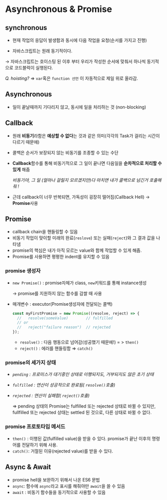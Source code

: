 # Asynchronous & Promise

## synchronous

- 현재 작업의 응답이 발생함과 동시에 다음 작업을 요청(순서를 가지고 진행)

- 자바스크립트는 원래 동기적이다.

→ 자바스크립트는 호이스팅 된 이후 부터 우리가 작성한 순서에 맞춰서 하나씩 동기적으로 코드블럭이 실행된다.

*Q. hoisting?* ⇒ `var`혹은 `function 선언` 이 자동적으로 제일 위로 올라감.



## Asynchronous

- 일이 끝날때까지 기다리지 않고, 동시에 일을 처리하는 것 (non-blocking)



## Callback

- 원래 **비동기**라함은 **예상할 수 없다**는 것과 같은 의미(각각의 Task가 걸리는 시간이 다르기 때문에)

- 콜백은 순서가 보장되지 않는 비동기를 조종할 수 있는 수단

- **Callback**함수를 통해 비동기적으로 그 일이 끝나면 다음일을 **순차적으로 처리할 수 있게** 해줌

  *비동기야, 그 일 (얼마나 걸릴지 모르겠지만)다 마치면  내가 콜백으로 넘긴거 호출해줘 !*

- 근데 callback이 너무 반복되면, 가독성이 굉장히 떨어짐(Callback Hell) → **Promise**사용



## Promise

- callback chain을 핸들링할 수 있음
- 비동기 작업이 맞이할 미래의 완료(`reslove`) 또는 실패(`reject`)와 그 결과 값을 나타냄
- promise의 핵심은 내가 아직 모르는 value와 함께 작업할 수 있게 해줌.
- Promise를 사용하면 평평한 indent를 유지할 수 있음

### promise 생성자

- `new Promise()` : promise자체가 class, `new`키워드를 통해 instance생성

  → promise를 지원하지 않는 함수를 감쌀 때 사용

- 매개변수 : executor(Promise생성자에 전달되는 콜백)

  ```jsx
  const myFirstPromise = new Promise((resolve, reject) => {
    //   resolve(someValue)        // fulfilled
    // or
    //   reject("failure reason")  // rejected
  });
  ```

  - `resolve()` : 다음 행동으로 넘어감(성공했기 때문에!) = > `then()`
  - `reject()` : 에러를 핸들링함 ⇒ `catch()`

### promise의 세가지 상태

- *`pending` : 프로미스가 대기중인 상태로 이행되지도, 거부되지도 않은 초기 상태*

- *`fulfilled` : 연산이 성공적으로 완료됨( `resolve()`호출)*

- *`rejected` : 연산이 실패함( `reject()`호출)*

  ⇒ pending 상태의 Promise는 fulfilled 또는 rejected 상태로 바뀔 수 있지만, fullfilled 또는 rejected 상태는 settled 된 것으로, 다른 상태로 바뀔 수 없다.

### promise 프로토타입 메서드

- `then()` : 이행된 값(fulfilled value)을 받을 수 있다. promise가 끝난 이후의 명령어를 전달하기 위해 사용.
- `catch()`: 거절된 이유(rejected value)를 받을 수 있다.



## Async & Await

- promise hell을 보완하기 위해서 나온 ES6 문법
- `async`: 함수에 `async`라고 표시를 해줘야만 `await`을 쓸 수 있음
- `await` : 비동기 함수들을 동기적으로 사용할 수 있음